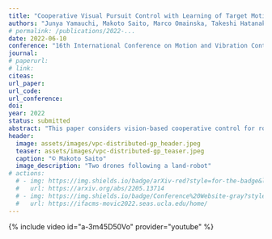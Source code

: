 ```yaml
---
title: "Cooperative Visual Pursuit Control with Learning of Target Motion via Distributed Gaussian Processes under Varying Visibility"
authors: "Junya Yamauchi, Makoto Saito, Marco Omainska, Takeshi Hatanaka and Masayuki Fujita"
# permalink: /publications/2022-...
date: 2022-06-10
conference: "16th International Conference on Motion and Vibration Control (MS-MoViC)"
journal:
# paperurl:
# link:
citeas:
url_paper:
url_code:
url_conference:
doi:
year: 2022
status: submitted
abstract: "This paper considers vision-based cooperative control for robotic networks pursuing a target object based on distributed Gaussian processes. We consider a situation where networked multiple robots are learning unknown motion of the target as a Gaussian process from different datasets. In this scene, some robots may lose sight of the target due to the limited field of view. To address the issue, we introduce a notion of time varying visibility set. Then, we propose a control law based on a distributed Gaussian process model, which is constructed from the Gaussian process model of each robot. By applying the proposed law to the error system, it is shown that the estimation and control errors are ultimately bounded with probability. Finally, the effectiveness of the proposed method is verified by simulation."
header:
  image: assets/images/vpc-distributed-gp_header.jpeg
  teaser: assets/images/vpc-distributed-gp_teaser.jpeg
  caption: "© Makoto Saito"
  image_description: "Two drones following a land-robot"
# actions:
  # - img: https://img.shields.io/badge/arXiv-red?style=for-the-badge&logo=Adobe&logoColor=white
  #   url: https://arxiv.org/abs/2205.13714
  # - img: https://img.shields.io/badge/Conference%20Website-gray?style=for-the-badge&logo=safari&logoColor=white
  #   url: https://ifacms-movic2022.seas.ucla.edu/home/
---
```


{% include video id="a-3m45D50Vo" provider="youtube" %}
